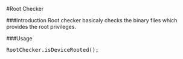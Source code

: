 #Root Checker

###Introduction
Root checker basicaly checks the binary files which provides the root privileges.

###Usage
<pre>
RootChecker.isDeviceRooted();
</pre>
